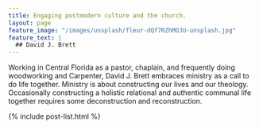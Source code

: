 ```yaml
---
title: Engaging postmodern culture and the church.
layout: page
feature_image: "/images/unsplash/fleur-dQf7RZhMOJU-unsplash.jpg"
feature_text: |
  ## David J. Brett
---
```


Working in Central Florida as a pastor, chaplain, and frequently doing woodworking and Carpenter, David J. Brett embraces ministry as a call to do life together. Ministry is about constructing our lives and our theology. Occasionally constructing a holistic relational and authentic communal life together requires some deconstruction and reconstruction.

  
  {% include post-list.html %}
